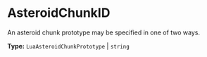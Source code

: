 # AsteroidChunkID

An asteroid chunk prototype may be specified in one of two ways.

**Type:** `LuaAsteroidChunkPrototype` | `string`

